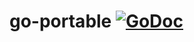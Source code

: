 # go-portable [![GoDoc](https://godoc.org/github.com/perillo/go-portable?status.svg)](http://godoc.org/github.com/perillo/go-portable)
